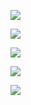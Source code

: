 ![](https://github-profile-summary-cards.vercel.app/api/cards/profile-details?username=uthsobcb&theme=github_dark)

![](https://github-profile-summary-cards.vercel.app/api/cards/repos-per-language?username=uthsobcb&theme=github_dark)

![](https://github-profile-summary-cards.vercel.app/api/cards/most-commit-language?username=uthsobcb&theme=github_dark)

![](https://github-profile-summary-cards.vercel.app/api/cards/stats?username=uthsobcb&theme=github_dark)

![](https://github-profile-summary-cards.vercel.app/api/cards/productive-time?username=uthsobcb&theme=github_dark)
